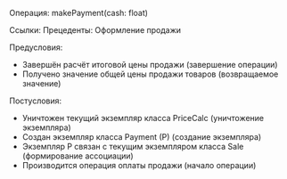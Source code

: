 Операция: makePayment(cash: float)

Ссылки: Прецеденты: Оформление продажи 

Предусловия:
-	Завершён расчёт итоговой цены продажи (завершение операции)
-	Получено значение общей цены продажи товаров (возвращаемое значение)

Постусловия:
-	Уничтожен текущий экземпляр класса PriceCalc (уничтожение экземпляра)
-	Создан экземпляр класса Payment (P) (создание экземпляра)
-	Экземпляр P связан с текущим экземпляром класса Sale (формирование ассоциации)
-	Производится операция оплаты продажи (начало операции)

